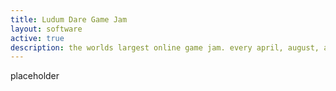 ```yaml
---
title: Ludum Dare Game Jam
layout: software
active: true
description: the worlds largest online game jam. every april, august, and december
---
```


placeholder